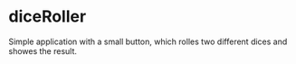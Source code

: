# diceRoller

Simple application with a small button, which rolles two different dices and showes the result.
